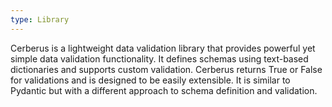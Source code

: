 ```yaml
---
type: Library
---
```


Cerberus is a lightweight data validation library that provides powerful yet simple data validation functionality. It defines schemas using text-based dictionaries and supports custom validation. Cerberus returns True or False for validations and is designed to be easily extensible. It is similar to Pydantic but with a different approach to schema definition and validation.